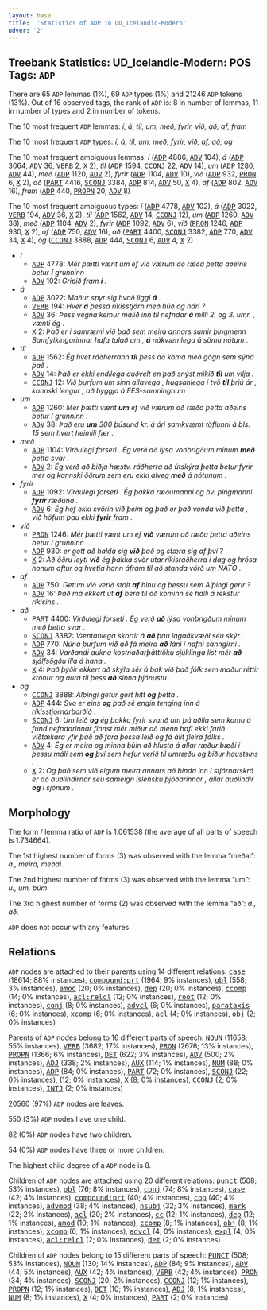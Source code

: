 ```yaml
---
layout: base
title:  'Statistics of ADP in UD_Icelandic-Modern'
udver: '2'
---
```


## Treebank Statistics: UD_Icelandic-Modern: POS Tags: `ADP`

There are 65 `ADP` lemmas (1%), 69 `ADP` types (1%) and 21246 `ADP` tokens (13%).
Out of 16 observed tags, the rank of `ADP` is: 8 in number of lemmas, 11 in number of types and 2 in number of tokens.

The 10 most frequent `ADP` lemmas: <em>í, á, til, um, með, fyrir, við, að, af, fram</em>

The 10 most frequent `ADP` types:  <em>í, á, til, um, með, fyrir, við, af, að, og</em>

The 10 most frequent ambiguous lemmas: <em>í</em> (<tt><a href="is_modern-pos-ADP.html">ADP</a></tt> 4886, <tt><a href="is_modern-pos-ADV.html">ADV</a></tt> 104), <em>á</em> (<tt><a href="is_modern-pos-ADP.html">ADP</a></tt> 3064, <tt><a href="is_modern-pos-ADV.html">ADV</a></tt> 36, <tt><a href="is_modern-pos-VERB.html">VERB</a></tt> 2, <tt><a href="is_modern-pos-X.html">X</a></tt> 2), <em>til</em> (<tt><a href="is_modern-pos-ADP.html">ADP</a></tt> 1594, <tt><a href="is_modern-pos-CCONJ.html">CCONJ</a></tt> 22, <tt><a href="is_modern-pos-ADV.html">ADV</a></tt> 14), <em>um</em> (<tt><a href="is_modern-pos-ADP.html">ADP</a></tt> 1280, <tt><a href="is_modern-pos-ADV.html">ADV</a></tt> 44), <em>með</em> (<tt><a href="is_modern-pos-ADP.html">ADP</a></tt> 1120, <tt><a href="is_modern-pos-ADV.html">ADV</a></tt> 2), <em>fyrir</em> (<tt><a href="is_modern-pos-ADP.html">ADP</a></tt> 1104, <tt><a href="is_modern-pos-ADV.html">ADV</a></tt> 10), <em>við</em> (<tt><a href="is_modern-pos-ADP.html">ADP</a></tt> 932, <tt><a href="is_modern-pos-PRON.html">PRON</a></tt> 6, <tt><a href="is_modern-pos-X.html">X</a></tt> 2), <em>að</em> (<tt><a href="is_modern-pos-PART.html">PART</a></tt> 4416, <tt><a href="is_modern-pos-SCONJ.html">SCONJ</a></tt> 3384, <tt><a href="is_modern-pos-ADP.html">ADP</a></tt> 814, <tt><a href="is_modern-pos-ADV.html">ADV</a></tt> 50, <tt><a href="is_modern-pos-X.html">X</a></tt> 4), <em>af</em> (<tt><a href="is_modern-pos-ADP.html">ADP</a></tt> 802, <tt><a href="is_modern-pos-ADV.html">ADV</a></tt> 16), <em>fram</em> (<tt><a href="is_modern-pos-ADP.html">ADP</a></tt> 440, <tt><a href="is_modern-pos-PROPN.html">PROPN</a></tt> 20, <tt><a href="is_modern-pos-ADV.html">ADV</a></tt> 8)

The 10 most frequent ambiguous types:  <em>í</em> (<tt><a href="is_modern-pos-ADP.html">ADP</a></tt> 4778, <tt><a href="is_modern-pos-ADV.html">ADV</a></tt> 102), <em>á</em> (<tt><a href="is_modern-pos-ADP.html">ADP</a></tt> 3022, <tt><a href="is_modern-pos-VERB.html">VERB</a></tt> 194, <tt><a href="is_modern-pos-ADV.html">ADV</a></tt> 36, <tt><a href="is_modern-pos-X.html">X</a></tt> 2), <em>til</em> (<tt><a href="is_modern-pos-ADP.html">ADP</a></tt> 1562, <tt><a href="is_modern-pos-ADV.html">ADV</a></tt> 14, <tt><a href="is_modern-pos-CCONJ.html">CCONJ</a></tt> 12), <em>um</em> (<tt><a href="is_modern-pos-ADP.html">ADP</a></tt> 1260, <tt><a href="is_modern-pos-ADV.html">ADV</a></tt> 38), <em>með</em> (<tt><a href="is_modern-pos-ADP.html">ADP</a></tt> 1104, <tt><a href="is_modern-pos-ADV.html">ADV</a></tt> 2), <em>fyrir</em> (<tt><a href="is_modern-pos-ADP.html">ADP</a></tt> 1092, <tt><a href="is_modern-pos-ADV.html">ADV</a></tt> 6), <em>við</em> (<tt><a href="is_modern-pos-PRON.html">PRON</a></tt> 1246, <tt><a href="is_modern-pos-ADP.html">ADP</a></tt> 930, <tt><a href="is_modern-pos-X.html">X</a></tt> 2), <em>af</em> (<tt><a href="is_modern-pos-ADP.html">ADP</a></tt> 750, <tt><a href="is_modern-pos-ADV.html">ADV</a></tt> 16), <em>að</em> (<tt><a href="is_modern-pos-PART.html">PART</a></tt> 4400, <tt><a href="is_modern-pos-SCONJ.html">SCONJ</a></tt> 3382, <tt><a href="is_modern-pos-ADP.html">ADP</a></tt> 770, <tt><a href="is_modern-pos-ADV.html">ADV</a></tt> 34, <tt><a href="is_modern-pos-X.html">X</a></tt> 4), <em>og</em> (<tt><a href="is_modern-pos-CCONJ.html">CCONJ</a></tt> 3888, <tt><a href="is_modern-pos-ADP.html">ADP</a></tt> 444, <tt><a href="is_modern-pos-SCONJ.html">SCONJ</a></tt> 6, <tt><a href="is_modern-pos-ADV.html">ADV</a></tt> 4, <tt><a href="is_modern-pos-X.html">X</a></tt> 2)


* <em>í</em>
  * <tt><a href="is_modern-pos-ADP.html">ADP</a></tt> 4778: <em>Mér þætti vænt um ef við værum að ræða þetta aðeins betur <b>í</b> grunninn .</em>
  * <tt><a href="is_modern-pos-ADV.html">ADV</a></tt> 102: <em>Gripið fram <b>í</b> .</em>
* <em>á</em>
  * <tt><a href="is_modern-pos-ADP.html">ADP</a></tt> 3022: <em>Maður spyr sig hvað liggi <b>á</b> .</em>
  * <tt><a href="is_modern-pos-VERB.html">VERB</a></tt> 194: <em>Hver <b>á</b> þessa ríkisstjórn með húð og hári ?</em>
  * <tt><a href="is_modern-pos-ADV.html">ADV</a></tt> 36: <em>Þess vegna kemur málið inn til nefndar <b>á</b> milli 2. og 3. umr. , vænti ég .</em>
  * <tt><a href="is_modern-pos-X.html">X</a></tt> 2: <em>Það er í samræmi við það sem meira annars sumir þingmenn Samfylkingarinnar hafa talað um , <b>á</b> nákvæmlega á sömu nótum .</em>
* <em>til</em>
  * <tt><a href="is_modern-pos-ADP.html">ADP</a></tt> 1562: <em>Ég hvet ráðherrann <b>til</b> þess að koma með gögn sem sýna það .</em>
  * <tt><a href="is_modern-pos-ADV.html">ADV</a></tt> 14: <em>Það er ekki endilega auðvelt en það snýst mikið <b>til</b> um vilja .</em>
  * <tt><a href="is_modern-pos-CCONJ.html">CCONJ</a></tt> 12: <em>Við þurfum um sinn allavega , hugsanlega í tvö <b>til</b> þrjú ár , kannski lengur , að byggja á EES-samningnum .</em>
* <em>um</em>
  * <tt><a href="is_modern-pos-ADP.html">ADP</a></tt> 1260: <em>Mér þætti vænt <b>um</b> ef við værum að ræða þetta aðeins betur í grunninn .</em>
  * <tt><a href="is_modern-pos-ADV.html">ADV</a></tt> 38: <em>Það eru <b>um</b> 300 þúsund kr. á ári samkvæmt töflunni á bls. 15 sem hvert heimili fær .</em>
* <em>með</em>
  * <tt><a href="is_modern-pos-ADP.html">ADP</a></tt> 1104: <em>Virðulegi forseti . Ég verð að lýsa vonbrigðum mínum <b>með</b> þetta svar .</em>
  * <tt><a href="is_modern-pos-ADV.html">ADV</a></tt> 2: <em>Ég verð að biðja hæstv. ráðherra að útskýra þetta betur fyrir mér og kannski öðrum sem eru ekki alveg <b>með</b> á nótunum .</em>
* <em>fyrir</em>
  * <tt><a href="is_modern-pos-ADP.html">ADP</a></tt> 1092: <em>Virðulegi forseti . Ég þakka ræðumanni og hv. þingmanni <b>fyrir</b> ræðuna .</em>
  * <tt><a href="is_modern-pos-ADV.html">ADV</a></tt> 6: <em>Ég hef ekki svörin við þeim og það er það vonda við þetta , við höfum þau ekki <b>fyrir</b> fram .</em>
* <em>við</em>
  * <tt><a href="is_modern-pos-PRON.html">PRON</a></tt> 1246: <em>Mér þætti vænt um ef <b>við</b> værum að ræða þetta aðeins betur í grunninn .</em>
  * <tt><a href="is_modern-pos-ADP.html">ADP</a></tt> 930: <em>er gott að halda sig <b>við</b> það og stæra sig af því ?</em>
  * <tt><a href="is_modern-pos-X.html">X</a></tt> 2: <em>Að öðru leyti <b>við</b> ég þakka svör utanríkisráðherra í dag og hrósa honum aftur og hvetja hann áfram til að standa vörð um NATO .</em>
* <em>af</em>
  * <tt><a href="is_modern-pos-ADP.html">ADP</a></tt> 750: <em>Getum við verið stolt <b>af</b> hinu og þessu sem Alþingi gerir ?</em>
  * <tt><a href="is_modern-pos-ADV.html">ADV</a></tt> 16: <em>Það má ekkert út <b>af</b> bera til að kominn sé halli á rekstur ríkisins .</em>
* <em>að</em>
  * <tt><a href="is_modern-pos-PART.html">PART</a></tt> 4400: <em>Virðulegi forseti . Ég verð <b>að</b> lýsa vonbrigðum mínum með þetta svar .</em>
  * <tt><a href="is_modern-pos-SCONJ.html">SCONJ</a></tt> 3382: <em>Væntanlega skortir á <b>að</b> þau lagaákvæði séu skýr .</em>
  * <tt><a href="is_modern-pos-ADP.html">ADP</a></tt> 770: <em>Núna þurfum við að fá meira <b>að</b> láni í nafni sanngirni .</em>
  * <tt><a href="is_modern-pos-ADV.html">ADV</a></tt> 34: <em>Varðandi aukna kostnaðarþátttöku sjúklinga líst mér <b>að</b> sjálfsögðu illa á hana .</em>
  * <tt><a href="is_modern-pos-X.html">X</a></tt> 4: <em>Það þýðir ekkert að skýla sér á bak við það fólk sem maður réttir krónur og aura til þess <b>að</b> sinna þjónustu .</em>
* <em>og</em>
  * <tt><a href="is_modern-pos-CCONJ.html">CCONJ</a></tt> 3888: <em>Alþingi getur gert hitt <b>og</b> þetta .</em>
  * <tt><a href="is_modern-pos-ADP.html">ADP</a></tt> 444: <em>Svo er eins <b>og</b> það sé engin tenging inn á ríkisstjórnarborðið .</em>
  * <tt><a href="is_modern-pos-SCONJ.html">SCONJ</a></tt> 6: <em>Um leið <b>og</b> ég þakka fyrir svarið um þá aðila sem komu á fund nefndarinnar finnst mér miður að menn hafi ekki farið víðtækara yfir það að fara þessa leið og fá álit fleira fólks .</em>
  * <tt><a href="is_modern-pos-ADV.html">ADV</a></tt> 4: <em>Ég er meira og minna búin að hlusta á allar ræður bæði í þessu máli sem <b>og</b> því sem hefur verið til umræðu og bíður haustsins .</em>
  * <tt><a href="is_modern-pos-X.html">X</a></tt> 2: <em>Og það sem við eigum meira annars að binda inn í stjórnarskrá er að auðlindirnar séu sameign íslensku þjóðarinnar , allar auðlindir <b>og</b> í sjónum .</em>

## Morphology

The form / lemma ratio of `ADP` is 1.061538 (the average of all parts of speech is 1.734664).

The 1st highest number of forms (3) was observed with the lemma “meðal”: <em>a., meira, meðal</em>.

The 2nd highest number of forms (3) was observed with the lemma “um”: <em>u., um, þúm</em>.

The 3rd highest number of forms (2) was observed with the lemma “að”: <em>a., að</em>.

`ADP` does not occur with any features.


## Relations

`ADP` nodes are attached to their parents using 14 different relations: <tt><a href="is_modern-dep-case.html">case</a></tt> (18614; 88% instances), <tt><a href="is_modern-dep-compound-prt.html">compound:prt</a></tt> (1964; 9% instances), <tt><a href="is_modern-dep-obl.html">obl</a></tt> (558; 3% instances), <tt><a href="is_modern-dep-amod.html">amod</a></tt> (20; 0% instances), <tt><a href="is_modern-dep-dep.html">dep</a></tt> (20; 0% instances), <tt><a href="is_modern-dep-ccomp.html">ccomp</a></tt> (14; 0% instances), <tt><a href="is_modern-dep-acl-relcl.html">acl:relcl</a></tt> (12; 0% instances), <tt><a href="is_modern-dep-root.html">root</a></tt> (12; 0% instances), <tt><a href="is_modern-dep-conj.html">conj</a></tt> (8; 0% instances), <tt><a href="is_modern-dep-advcl.html">advcl</a></tt> (6; 0% instances), <tt><a href="is_modern-dep-parataxis.html">parataxis</a></tt> (6; 0% instances), <tt><a href="is_modern-dep-xcomp.html">xcomp</a></tt> (6; 0% instances), <tt><a href="is_modern-dep-acl.html">acl</a></tt> (4; 0% instances), <tt><a href="is_modern-dep-obj.html">obj</a></tt> (2; 0% instances)

Parents of `ADP` nodes belong to 16 different parts of speech: <tt><a href="is_modern-pos-NOUN.html">NOUN</a></tt> (11658; 55% instances), <tt><a href="is_modern-pos-VERB.html">VERB</a></tt> (3682; 17% instances), <tt><a href="is_modern-pos-PRON.html">PRON</a></tt> (2676; 13% instances), <tt><a href="is_modern-pos-PROPN.html">PROPN</a></tt> (1366; 6% instances), <tt><a href="is_modern-pos-DET.html">DET</a></tt> (622; 3% instances), <tt><a href="is_modern-pos-ADV.html">ADV</a></tt> (500; 2% instances), <tt><a href="is_modern-pos-ADJ.html">ADJ</a></tt> (338; 2% instances), <tt><a href="is_modern-pos-AUX.html">AUX</a></tt> (114; 1% instances), <tt><a href="is_modern-pos-NUM.html">NUM</a></tt> (88; 0% instances), <tt><a href="is_modern-pos-ADP.html">ADP</a></tt> (84; 0% instances), <tt><a href="is_modern-pos-PART.html">PART</a></tt> (72; 0% instances), <tt><a href="is_modern-pos-SCONJ.html">SCONJ</a></tt> (22; 0% instances),  (12; 0% instances), <tt><a href="is_modern-pos-X.html">X</a></tt> (8; 0% instances), <tt><a href="is_modern-pos-CCONJ.html">CCONJ</a></tt> (2; 0% instances), <tt><a href="is_modern-pos-INTJ.html">INTJ</a></tt> (2; 0% instances)

20560 (97%) `ADP` nodes are leaves.

550 (3%) `ADP` nodes have one child.

82 (0%) `ADP` nodes have two children.

54 (0%) `ADP` nodes have three or more children.

The highest child degree of a `ADP` node is 8.

Children of `ADP` nodes are attached using 20 different relations: <tt><a href="is_modern-dep-punct.html">punct</a></tt> (508; 53% instances), <tt><a href="is_modern-dep-obl.html">obl</a></tt> (76; 8% instances), <tt><a href="is_modern-dep-conj.html">conj</a></tt> (74; 8% instances), <tt><a href="is_modern-dep-case.html">case</a></tt> (42; 4% instances), <tt><a href="is_modern-dep-compound-prt.html">compound:prt</a></tt> (40; 4% instances), <tt><a href="is_modern-dep-cop.html">cop</a></tt> (40; 4% instances), <tt><a href="is_modern-dep-advmod.html">advmod</a></tt> (38; 4% instances), <tt><a href="is_modern-dep-nsubj.html">nsubj</a></tt> (32; 3% instances), <tt><a href="is_modern-dep-mark.html">mark</a></tt> (22; 2% instances), <tt><a href="is_modern-dep-acl.html">acl</a></tt> (20; 2% instances), <tt><a href="is_modern-dep-cc.html">cc</a></tt> (12; 1% instances), <tt><a href="is_modern-dep-dep.html">dep</a></tt> (12; 1% instances), <tt><a href="is_modern-dep-amod.html">amod</a></tt> (10; 1% instances), <tt><a href="is_modern-dep-ccomp.html">ccomp</a></tt> (8; 1% instances), <tt><a href="is_modern-dep-obj.html">obj</a></tt> (8; 1% instances), <tt><a href="is_modern-dep-xcomp.html">xcomp</a></tt> (6; 1% instances), <tt><a href="is_modern-dep-advcl.html">advcl</a></tt> (4; 0% instances), <tt><a href="is_modern-dep-expl.html">expl</a></tt> (4; 0% instances), <tt><a href="is_modern-dep-acl-relcl.html">acl:relcl</a></tt> (2; 0% instances), <tt><a href="is_modern-dep-det.html">det</a></tt> (2; 0% instances)

Children of `ADP` nodes belong to 15 different parts of speech: <tt><a href="is_modern-pos-PUNCT.html">PUNCT</a></tt> (508; 53% instances), <tt><a href="is_modern-pos-NOUN.html">NOUN</a></tt> (130; 14% instances), <tt><a href="is_modern-pos-ADP.html">ADP</a></tt> (84; 9% instances), <tt><a href="is_modern-pos-ADV.html">ADV</a></tt> (44; 5% instances), <tt><a href="is_modern-pos-AUX.html">AUX</a></tt> (42; 4% instances), <tt><a href="is_modern-pos-VERB.html">VERB</a></tt> (42; 4% instances), <tt><a href="is_modern-pos-PRON.html">PRON</a></tt> (34; 4% instances), <tt><a href="is_modern-pos-SCONJ.html">SCONJ</a></tt> (20; 2% instances), <tt><a href="is_modern-pos-CCONJ.html">CCONJ</a></tt> (12; 1% instances), <tt><a href="is_modern-pos-PROPN.html">PROPN</a></tt> (12; 1% instances), <tt><a href="is_modern-pos-DET.html">DET</a></tt> (10; 1% instances), <tt><a href="is_modern-pos-ADJ.html">ADJ</a></tt> (8; 1% instances), <tt><a href="is_modern-pos-NUM.html">NUM</a></tt> (8; 1% instances), <tt><a href="is_modern-pos-X.html">X</a></tt> (4; 0% instances), <tt><a href="is_modern-pos-PART.html">PART</a></tt> (2; 0% instances)

